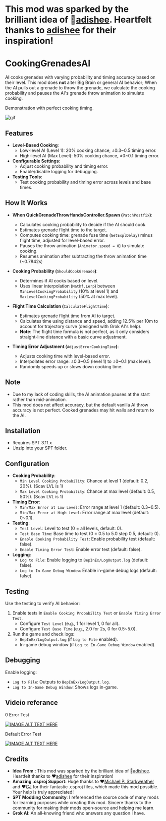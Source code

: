 # This mod was sparked by the brilliant idea of 👑[adishee](https://hub.sp-tarkov.com/user/56229-adishee/). Heartfelt thanks to [adishee](https://hub.sp-tarkov.com/user/56229-adishee/) for their inspiration!

# CookingGrenadesAI

AI cooks grenades with varying probability and timing accuracy based on their level. This mod does **not** alter Big Brain or general AI behavior; When the AI pulls out a grenade to throw the grenade, we calculate the cooking probability and pauses the AI's grenade throw animation to simulate cooking.

Demonstration with perfect cooking timing.

![gif](https://github.com/November75-SPT/CookingGrenadesAI/blob/772113d53ecb2be5cb12af54886d05243272091b/README_images/README_EXAMPLE.gif)

## Features
- **Level-Based Cooking**:
  - Low-level AI (Level 1): 20% cooking chance, ±0.3~0.5 timing error.
  - High-level AI (Max Level): 50% cooking chance, ±0~0.1 timing error.
- **Configurable Settings**:
  - Adjust cooking probability and timing error.
  - Enable/disable logging for debugging.
- **Testing Tools**:
  - Test cooking probability and timing error across levels and base times.

## How It Works

- **When QuickGrenadeThrowHandsController.Spawn (**`PatchPostfix`**)**:
  - Calculates cooking probability to decide if the AI should cook.
  - Estimates grenade flight time to the target.
  - Computes cooking time: grenade fuse time (`GetExplDelay`) minus flight time, adjusted for level-based error.
  - Pauses the throw animation (`Animator.speed = 0`) to simulate cooking.
  - Resumes animation after subtracting the throw animation time (~0.7842s)

- **Cooking Probability (**`ShouldCookGrenade`**)**:
  - Determines if AI cooks based on level.
  - Uses linear interpolation (`Mathf.Lerp`) between `MinLevelCookingProbability` (10% at level 1) and `MaxLevelCookingProbability` (50% at max level).

- **Flight Time Calculation (**`CalculateFlightTime`**)**:
  - Estimates grenade flight time from AI to target.
  - Calculates time using distance and speed, adding 12.5% per 10m to account for trajectory curve (designed with Grok AI's help).
  - **Note**: The flight time formula is not perfect, as it only considers straight-line distance with a basic curve adjustment.

- **Timing Error Adjustment (**`AdjustErrorCookingTime`**)**:
  - Adjusts cooking time with level-based error.
  - Interpolates error range: ±0.3\~0.5 (level 1) to ±0\~0.1 (max level).
  - Randomly speeds up or slows down cooking time.

## Note
- Due to my lack of coding skills, the AI animation pauses at the start rather than mid-animation.
- This mod does not affect accuracy, but the default vanilla AI throw accuracy is not perfect. Cooked grenades may hit walls and return to the AI.

## Installation
- Requires SPT 3.11.x
- Unzip into your SPT folder.

## Configuration
- **Cooking Probability**:
  - `Min Level Cooking Probability`: Chance at level 1 (default: 0.2, 20%). (Scav LVL is 1)
  - `Max Level Cooking Probability`: Chance at max level (default: 0.5, 50%). (Scav LVL is 1)
- **Timing Error**:
  - `Min/Max Error at Low Level`: Error range at level 1 (default: 0.3~0.5).
  - `Min/Max Error at High Level`: Error range at max level (default: 0~0.1).
- **Testing**:
  - `Test Level`: Level to test (0 = all levels, default: 0).
  - `Test Base Time`: Base time to test (0 = 0.5 to 5.0 step 0.5, default: 0).
  - `Enable Cooking Probability Test`: Enable probability test (default: false).
  - `Enable Timing Error Test`: Enable error test (default: false).
- **Logging**:
  - `Log to File`: Enable logging to `BepInEx/LogOutput.log` (default: false).
  - `Log to In-Game Debug Window`: Enable in-game debug logs (default: false).


## Testing

Use the testing to verify AI behavior:

1. Enable tests in `Enable Cooking Probability Test` or `Enable Timing Error Test`.
   - Configure `Test Level` (e.g., 1 for level 1, 0 for all).
   - Configure `Test Base Time` (e.g., 2.0 for 2s, 0 for 0.5~5.0).
2. Run the game and check logs:
   - `BepInEx/LogOutput.log` (if `Log to File` enabled).
   - In-game debug window (if `Log to In-Game Debug Window` enabled).


## Debugging

Enable logging:
- `Log to File`: Outputs to `BepInEx/LogOutput.log`.
- `Log to In-Game Debug Window`: Shows logs in-game.


## Videio referance
0 Error Test

[![IMAGE ALT TEXT HERE](https://img.youtube.com/vi/6XYw7iSjIJg/0.jpg)](https://www.youtube.com/watch?v=6XYw7iSjIJg)

Default Error Test

[![IMAGE ALT TEXT HERE](https://img.youtube.com/vi/rq3GU__fayY/0.jpg)](https://www.youtube.com/watch?v=rq3GU__fayY)

## Credits
- **Idea From** : This mod was sparked by the brilliant idea of 👑[adishee](https://hub.sp-tarkov.com/user/56229-adishee/). Heartfelt thanks to ❤️[adishee](https://hub.sp-tarkov.com/user/56229-adishee/) for their inspiration!
- **Amazing .csproj Support**: Huge thanks to ❤️[Michael P. Starkweather](https://github.com/mpstark) and ❤️[CJ](https://github.com/CJ-SPT) for their fantastic .csproj files, which made this mod possible. Your help is truly appreciated!
- **SPT Modding Community**: I referenced the source code of many mods for learning purposes while creating this mod. Sincere thanks to the community for making their mods open-source and helping me learn.
- **Grok AI**: An all-knowing friend who answers any question I have.